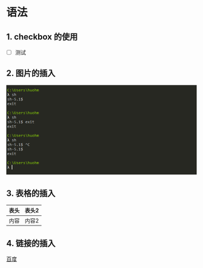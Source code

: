 # 语法

## 1. checkbox 的使用

- [ ] 测试

## 2. 图片的插入

![截图](./images/Snipaste_2023-08-04_21-09-34.png)

## 3. 表格的插入

| 表头 |表头2|
|---|---|
| 内容 | 内容2 |

## 4. 链接的插入

[百度](https://www.baidu.com)
